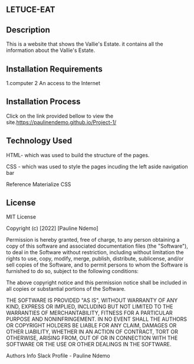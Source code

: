 ## LETUCE-EAT

## Description 
This is a website that shows the Vallie's Estate. it contains all the information about the Vallie's Estate.

## Installation Requirements 
1.computer 
2 An access to the Internet

## Installation Process
 Click on the link provided bellow to view the site.https://paulinendemo.github.io/Project-1/

## Technology Used 
HTML- which was used to build the structure of the pages.

CSS - which was used to style the pages incuding the left aside navigation bar

Reference Materialize CSS

## License 
MIT License

Copyright (c) [2022] [Pauline Ndemo]

Permission is hereby granted, free of charge, to any person obtaining a copy of this software and associated documentation files (the "Software"), to deal in the Software without restriction, including without limitation the rights to use, copy, modify, merge, publish, distribute, sublicense, and/or sell copies of the Software, and to permit persons to whom the Software is furnished to do so, subject to the following conditions:

The above copyright notice and this permission notice shall be included in all copies or substantial portions of the Software.

THE SOFTWARE IS PROVIDED "AS IS", WITHOUT WARRANTY OF ANY KIND, EXPRESS OR IMPLIED, INCLUDING BUT NOT LIMITED TO THE WARRANTIES OF MERCHANTABILITY, FITNESS FOR A PARTICULAR PURPOSE AND NONINFRINGEMENT. IN NO EVENT SHALL THE AUTHORS OR COPYRIGHT HOLDERS BE LIABLE FOR ANY CLAIM, DAMAGES OR OTHER LIABILITY, WHETHER IN AN ACTION OF CONTRACT, TORT OR OTHERWISE, ARISING FROM, OUT OF OR IN CONNECTION WITH THE SOFTWARE OR THE USE OR OTHER DEALINGS IN THE SOFTWARE.

Authors Info Slack Profile - Pauline Ndemo